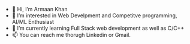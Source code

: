 - 👋 Hi, I’m Armaan Khan
- 👀 I’m interested in Web Develpment and Competitve programming, AI/ML Enthusiast
- 🌱 I’m currently learning Full Stack web development as well as C/C++
- 📫 You can reach me thorugh Linkedin or Gmail.


